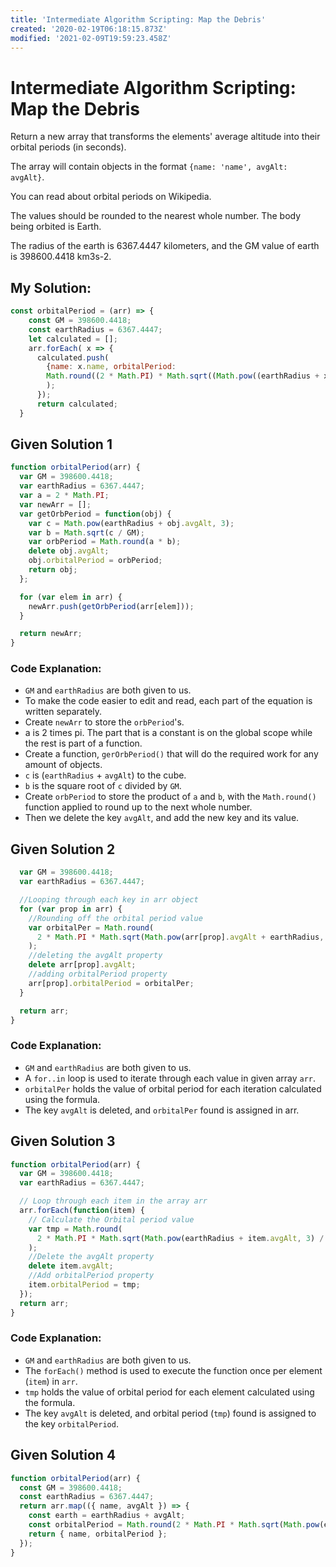 ```yaml
---
title: 'Intermediate Algorithm Scripting: Map the Debris'
created: '2020-02-19T06:18:15.873Z'
modified: '2021-02-09T19:59:23.458Z'
---
```


Intermediate Algorithm Scripting: Map the Debris
================================================

Return a new array that transforms the elements' average altitude into their orbital periods (in seconds).

The array will contain objects in the format ```{name: 'name', avgAlt: avgAlt}```.

You can read about orbital periods on Wikipedia.

The values should be rounded to the nearest whole number. The body being orbited is Earth.

The radius of the earth is 6367.4447 kilometers, and the GM value of earth is 398600.4418 km3s-2.

My Solution:
------------
``` Javascript
const orbitalPeriod = (arr) => {
    const GM = 398600.4418;
    const earthRadius = 6367.4447;
    let calculated = [];
    arr.forEach( x => {
      calculated.push(
        {name: x.name, orbitalPeriod: 
        Math.round((2 * Math.PI) * Math.sqrt((Math.pow((earthRadius + x.avgAlt),3))/GM))}
        );
      });
      return calculated;
  }
```

Given Solution 1
----------------
``` Javascript
function orbitalPeriod(arr) {
  var GM = 398600.4418;
  var earthRadius = 6367.4447;
  var a = 2 * Math.PI;
  var newArr = [];
  var getOrbPeriod = function(obj) {
    var c = Math.pow(earthRadius + obj.avgAlt, 3);
    var b = Math.sqrt(c / GM);
    var orbPeriod = Math.round(a * b);
    delete obj.avgAlt;
    obj.orbitalPeriod = orbPeriod;
    return obj;
  };

  for (var elem in arr) {
    newArr.push(getOrbPeriod(arr[elem]));
  }

  return newArr;
}
```
### Code Explanation:
* ```GM``` and ```earthRadius``` are both given to us.
* To make the code easier to edit and read, each part of the equation is written separately.
* Create ```newArr``` to store the ```orbPeriod```'s.
* a is 2 times pi. The part that is a constant is on the global scope while the rest is part of a function.
* Create a function, ```gerOrbPeriod()``` that will do the required work for any amount of objects.
* ```c``` is (```earthRadius``` + ```avgAlt```) to the cube.
* ```b``` is the square root of ```c``` divided by ```GM```.
* Create ```orbPeriod``` to store the product of ```a``` and ```b```, with the ```Math.round()``` function applied to round up to the next whole number.
* Then we delete the key ```avgAlt```, and add the new key and its value.


Given Solution 2
----------------
``` Javascript
  var GM = 398600.4418;
  var earthRadius = 6367.4447;

  //Looping through each key in arr object
  for (var prop in arr) {
    //Rounding off the orbital period value
    var orbitalPer = Math.round(
      2 * Math.PI * Math.sqrt(Math.pow(arr[prop].avgAlt + earthRadius, 3) / GM)
    );
    //deleting the avgAlt property
    delete arr[prop].avgAlt;
    //adding orbitalPeriod property
    arr[prop].orbitalPeriod = orbitalPer;
  }

  return arr;
}
```
### Code Explanation:
* ```GM``` and ```earthRadius``` are both given to us.
* A ```for..in``` loop is used to iterate through each value in given array ```arr```.
* ```orbitalPer``` holds the value of orbital period for each iteration calculated using the formula.
* The key ```avgAlt``` is deleted, and ```orbitalPer``` found is assigned in arr.

Given Solution 3
----------------
``` Javascript
function orbitalPeriod(arr) {
  var GM = 398600.4418;
  var earthRadius = 6367.4447;

  // Loop through each item in the array arr
  arr.forEach(function(item) {
    // Calculate the Orbital period value
    var tmp = Math.round(
      2 * Math.PI * Math.sqrt(Math.pow(earthRadius + item.avgAlt, 3) / GM)
    );
    //Delete the avgAlt property
    delete item.avgAlt;
    //Add orbitalPeriod property
    item.orbitalPeriod = tmp;
  });
  return arr;
}
```
### Code Explanation:
* ```GM``` and ```earthRadius``` are both given to us.
* The ```forEach()``` method is used to execute the function once per element (```item```) in ```arr```.
* ```tmp``` holds the value of orbital period for each element calculated using the formula.
* The key ```avgAlt``` is deleted, and orbital period (```tmp```) found is assigned to the key ```orbitalPeriod```.

Given Solution 4
----------------
``` Javascript
function orbitalPeriod(arr) {
  const GM = 398600.4418;
  const earthRadius = 6367.4447;
  return arr.map(({ name, avgAlt }) => {
    const earth = earthRadius + avgAlt;
    const orbitalPeriod = Math.round(2 * Math.PI * Math.sqrt(Math.pow(earth, 3)/GM));
    return { name, orbitalPeriod };
  });
}
```
